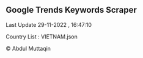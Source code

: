 

## Google Trends Keywords Scraper 
 
Last Update 29-11-2022 , 16:47:10

Country List :
VIETNAM.json



© Abdul Muttaqin 
